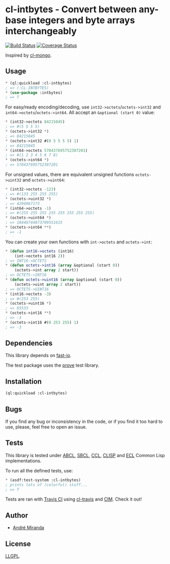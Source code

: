 # cl-intbytes - Convert between any-base integers and byte arrays interchangeably
[![Build Status](https://travis-ci.org/EuAndreh/cl-intbytes.svg?branch=master)](https://travis-ci.org/EuAndreh/cl-intbytes)
[![Coverage Status](https://coveralls.io/repos/EuAndreh/cl-intbytes/badge.svg?branch=master)](https://coveralls.io/r/EuAndreh/cl-intbytes?branch=master)

Inspired by [cl-mongo](https://github.com/fons/cl-mongo/blob/bb1f807a17c960dc81bebd5e8a2df5d0886d422a/src/octets.lisp).

## Usage
```lisp
* (ql:quickload :cl-intbytes)
; => (:CL-INTBYTES)
* (use-package :intbytes)
; => T
```

For easy/ready encoding/decoding, use `int32->octets`/`octets->int32` and `int64->octets`/`octets->int64`. All accept an `&optional (start 0)` value:
```lisp
* (int32->octets 84215045)
; => #(5 5 5 5)
* (octets->int32 *)
; => 84215045
* (octets->int32 #(0 5 5 5 5) 1)
; => 84215045
* (int64->octets 578437695752307201)
; => #(1 2 3 4 5 6 7 8)
* (octets->int64 *)
; => 578437695752307201
```

For unsigned values, there are equivalent unsigned functions `octets->uint32` and `octets->uint64`:
```lisp
* (int32->octets -123)
; => #(133 255 255 255)
* (octets->uint32 *)
; => 4294967173
* (int64->octets -1)
; => #(255 255 255 255 255 255 255 255)
* (octets->uint64 *)
; => 18446744073709551615
* (octets->int64 **)
; => -1
```

You can create your own functions with `int->octets` and `octets->int`:
```lisp
* (defun int16->octets (int16)
    (int->octets int16 2))
; => INT16->OCTETS
* (defun octets->int16 (array &optional (start 0))
    (octets->int array 2 start))
; => OCTETS->INT16
* (defun octets->uint16 (array &optional (start 0))
    (octets->uint array 2 start))
; => OCTETS->UINT16
* (int16->octets -3)
; => #(253 255)
* (octets->uint16 *)
; => 65533
* (octets->int16 **)
; => -3
* (octets->int16 #(0 253 255) 1)
; => -3
```

## Dependencies
This library depends on [fast-io](https://github.com/rpav/fast-io).

The test package uses the [prove](https://github.com/fukamachi/prove) test library.

## Installation
```lisp
(ql:quickload :cl-intbytes)
```

## Bugs
If you find any bug or inconsistency in the code, or if you find it too hard to use, please, feel free to open an issue.

## Tests
This library is tested under [ABCL](https://common-lisp.net/project/armedbear/), [SBCL](http://www.sbcl.org/), [CCL](http://ccl.clozure.com/), [CLISP](http://www.clisp.org/) and [ECL](https://common-lisp.net/project/ecl/) Common Lisp implementations.

To run all the defined tests, use:
```lisp
* (asdf:test-system :cl-intbytes)
; prints lots of (colorful) stuff...
; => T
```

Tests are ran with [Travis CI](https://travis-ci.org/EuAndreh/cl-intbytes) using [cl-travis](https://github.com/luismbo/cl-travis) and [CIM](https://github.com/KeenS/CIM). Check it out!

## Author
+ [André Miranda](https://github.com/EuAndreh)

## License
[LLGPL](https://tldrlegal.com/license/lisp-lesser-general-public-license#fulltext).

